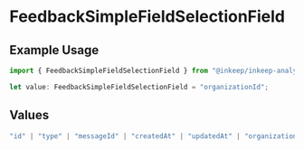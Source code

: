 # FeedbackSimpleFieldSelectionField

## Example Usage

```typescript
import { FeedbackSimpleFieldSelectionField } from "@inkeep/inkeep-analytics/models/components";

let value: FeedbackSimpleFieldSelectionField = "organizationId";
```

## Values

```typescript
"id" | "type" | "messageId" | "createdAt" | "updatedAt" | "organizationId" | "reasons" | "sources" | "details" | "properties" | "userProperties" | "conversationId" | "projectId" | "integrationId"
```